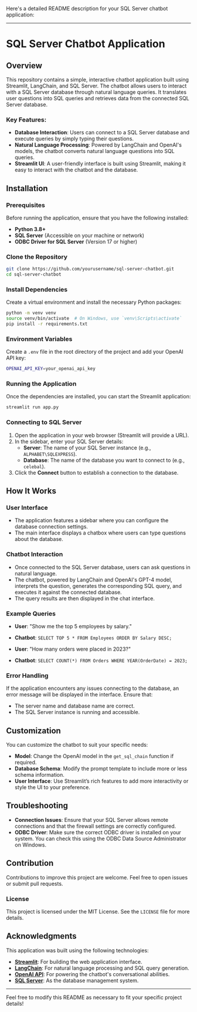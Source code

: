 Here's a detailed README description for your SQL Server chatbot application:

---

# SQL Server Chatbot Application

## Overview

This repository contains a simple, interactive chatbot application built using Streamlit, LangChain, and SQL Server. The chatbot allows users to interact with a SQL Server database through natural language queries. It translates user questions into SQL queries and retrieves data from the connected SQL Server database.

### Key Features:
- **Database Interaction**: Users can connect to a SQL Server database and execute queries by simply typing their questions.
- **Natural Language Processing**: Powered by LangChain and OpenAI's models, the chatbot converts natural language questions into SQL queries.
- **Streamlit UI**: A user-friendly interface is built using Streamlit, making it easy to interact with the chatbot and the database.

## Installation

### Prerequisites

Before running the application, ensure that you have the following installed:

- **Python 3.8+**
- **SQL Server** (Accessible on your machine or network)
- **ODBC Driver for SQL Server** (Version 17 or higher)

### Clone the Repository

```bash
git clone https://github.com/yourusername/sql-server-chatbot.git
cd sql-server-chatbot
```

### Install Dependencies

Create a virtual environment and install the necessary Python packages:

```bash
python -m venv venv
source venv/bin/activate  # On Windows, use `venv\Scripts\activate`
pip install -r requirements.txt
```

### Environment Variables

Create a `.env` file in the root directory of the project and add your OpenAI API key:

```bash
OPENAI_API_KEY=your_openai_api_key
```

### Running the Application

Once the dependencies are installed, you can start the Streamlit application:

```bash
streamlit run app.py
```

### Connecting to SQL Server

1. Open the application in your web browser (Streamlit will provide a URL).
2. In the sidebar, enter your SQL Server details:
   - **Server**: The name of your SQL Server instance (e.g., `ALPHABET\SQLEXPRESS`).
   - **Database**: The name of the database you want to connect to (e.g., `celebal`).
3. Click the **Connect** button to establish a connection to the database.

## How It Works

### User Interface

- The application features a sidebar where you can configure the database connection settings.
- The main interface displays a chatbox where users can type questions about the database.

### Chatbot Interaction

- Once connected to the SQL Server database, users can ask questions in natural language.
- The chatbot, powered by LangChain and OpenAI's GPT-4 model, interprets the question, generates the corresponding SQL query, and executes it against the connected database.
- The query results are then displayed in the chat interface.

### Example Queries

- **User**: "Show me the top 5 employees by salary."
- **Chatbot**: `SELECT TOP 5 * FROM Employees ORDER BY Salary DESC;`

- **User**: "How many orders were placed in 2023?"
- **Chatbot**: `SELECT COUNT(*) FROM Orders WHERE YEAR(OrderDate) = 2023;`

### Error Handling

If the application encounters any issues connecting to the database, an error message will be displayed in the interface. Ensure that:
- The server name and database name are correct.
- The SQL Server instance is running and accessible.

## Customization

You can customize the chatbot to suit your specific needs:
- **Model**: Change the OpenAI model in the `get_sql_chain` function if required.
- **Database Schema**: Modify the prompt template to include more or less schema information.
- **User Interface**: Use Streamlit’s rich features to add more interactivity or style the UI to your preference.

## Troubleshooting

- **Connection Issues**: Ensure that your SQL Server allows remote connections and that the firewall settings are correctly configured.
- **ODBC Driver**: Make sure the correct ODBC driver is installed on your system. You can check this using the ODBC Data Source Administrator on Windows.

## Contribution

Contributions to improve this project are welcome. Feel free to open issues or submit pull requests.

### License

This project is licensed under the MIT License. See the `LICENSE` file for more details.

## Acknowledgments

This application was built using the following technologies:
- **[Streamlit](https://streamlit.io/)**: For building the web application interface.
- **[LangChain](https://langchain.com/)**: For natural language processing and SQL query generation.
- **[OpenAI API](https://openai.com/)**: For powering the chatbot's conversational abilities.
- **[SQL Server](https://www.microsoft.com/en-us/sql-server)**: As the database management system.

---

Feel free to modify this README as necessary to fit your specific project details!
